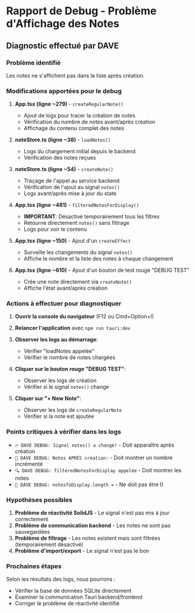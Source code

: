 # Rapport de Debug - Problème d'Affichage des Notes

## Diagnostic effectué par DAVE

### Problème identifié
Les notes ne s'affichent pas dans la liste après création.

### Modifications apportées pour le debug

1. **App.tsx (ligne ~279)** - `createRegularNote()`
   - Ajout de logs pour tracer la création de notes
   - Vérification du nombre de notes avant/après création
   - Affichage du contenu complet des notes

2. **noteStore.ts (ligne ~38)** - `loadNotes()`
   - Logs du chargement initial depuis le backend
   - Vérification des notes reçues

3. **noteStore.ts (ligne ~54)** - `createNote()`
   - Traçage de l'appel au service backend
   - Vérification de l'ajout au signal `notes()`
   - Logs avant/après mise à jour du state

4. **App.tsx (ligne ~481)** - `filteredNotesForDisplay()`
   - **IMPORTANT**: Désactivé temporairement tous les filtres
   - Retourne directement `notes()` sans filtrage
   - Logs pour voir le contenu

5. **App.tsx (ligne ~150)** - Ajout d'un `createEffect`
   - Surveille les changements du signal `notes()`
   - Affiche le nombre et la liste des notes à chaque changement

6. **App.tsx (ligne ~610)** - Ajout d'un bouton de test rouge "DEBUG TEST"
   - Crée une note directement via `createNote()`
   - Affiche l'état avant/après création

### Actions à effectuer pour diagnostiquer

1. **Ouvrir la console du navigateur** (F12 ou Cmd+Option+I)

2. **Relancer l'application** avec `npm run tauri:dev`

3. **Observer les logs au démarrage**:
   - Vérifier "loadNotes appelée"
   - Vérifier le nombre de notes chargées

4. **Cliquer sur le bouton rouge "DEBUG TEST"**:
   - Observer les logs de création
   - Vérifier si le signal `notes()` change

5. **Cliquer sur "+ New Note"**:
   - Observer les logs de `createRegularNote`
   - Vérifier si la note est ajoutée

### Points critiques à vérifier dans les logs

- `🔥 DAVE DEBUG: Signal notes() a changé!` - Doit apparaître après création
- `🚀 DAVE DEBUG: Notes APRÈS création:` - Doit montrer un nombre incrémenté
- `🔍 DAVE DEBUG: filteredNotesForDisplay appelée` - Doit montrer les notes
- `🎯 DAVE DEBUG: notesToDisplay.length =` - Ne doit pas être 0

### Hypothèses possibles

1. **Problème de réactivité SolidJS** - Le signal n'est pas mis à jour correctement
2. **Problème de communication backend** - Les notes ne sont pas sauvegardées
3. **Problème de filtrage** - Les notes existent mais sont filtrées (temporairement désactivé)
4. **Problème d'import/export** - Le signal n'est pas le bon

### Prochaines étapes

Selon les résultats des logs, nous pourrons :
- Vérifier la base de données SQLite directement
- Examiner la communication Tauri backend/frontend
- Corriger le problème de réactivité identifié